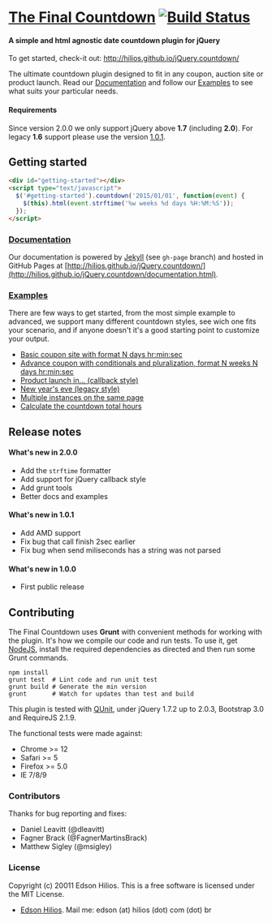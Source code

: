[The Final Countdown](http://hilios.github.io/jQuery.countdown/) [![Build Status](https://travis-ci.org/hilios/jQuery.countdown.png)](https://travis-ci.org/hilios/jQuery.countdown)
=====================

#### A simple and html agnostic date countdown plugin for jQuery ####

To get started, check-it out: http://hilios.github.io/jQuery.countdown/

The ultimate countdown plugin designed to fit in any coupon, auction site or product launch. Read our [Documentation](http://hilios.github.io/jQuery.countdown/documentation.html) and follow our [Examples](http://hilios.github.io/jQuery.countdown/examples.html) to see what suits your particular needs.

#### Requirements ####

Since version 2.0.0 we only support jQuery above **1.7** (including **2.0**). For legacy **1.6** support please use the version [1.0.1](https://github.com/hilios/jQuery.countdown/tree/v1.0.1).

Getting started
---------------

```html
<div id="getting-started"></div>
<script type="text/javascript">
  $('#getting-started').countdown('2015/01/01', function(event) {
    $(this).html(event.strftime('%w weeks %d days %H:%M:%S'));
  });
</script>
```

### [Documentation](http://hilios.github.io/jQuery.countdown/documentation.html)

Our documentation is powered by [Jekyll](http://jekyllrb.com/) (see `gh-page` branch) and hosted in GitHub Pages at [http://hilios.github.io/jQuery.countdown/](http://hilios.github.io/jQuery.countdown/documentation.html).

### [Examples](http://hilios.github.io/jQuery.countdown/examples.html)

There are few ways to get started, from the most simple example to advanced, we support many different countdown styles, see wich one fits your scenario, and if anyone doesn't it's a good starting point to customize your output.

-   [Basic coupon site with format N days hr:min:sec](http://hilios.github.io/jQuery.countdown/examples/basic-coupon-site.html)
-   [Advance coupon with conditionals and pluralization, format N weeks N days hr:min:sec](http://hilios.github.io/jQuery.countdown/examples/advanced-coupon-site.html)
-   [Product launch in... (callback style)](http://hilios.github.io/jQuery.countdown/examples/website-launch.html)
-   [New year's eve (legacy style)](http://hilios.github.io/jQuery.countdown/examples/legacy-style.html)
-   [Multiple instances on the same page](http://hilios.github.io/jQuery.countdown/examples/multiple-instances.html)
-   [Calculate the countdown total hours](http://hilios.github.io/jQuery.countdown/examples/show-total-hours.html)

Release notes
-------------

#### What's new in 2.0.0

*   Add the `strftime` formatter
*   Add support for jQuery callback style
*   Add grunt tools
*   Better docs and examples

#### What's new in 1.0.1

*   Add AMD support
*   Fix bug that call finish 2sec earlier
*   Fix bug when send miliseconds has a string was not parsed

#### What's new in 1.0.0

*   First public release

Contributing
------------

The Final Countdown uses **Grunt** with convenient methods for working with the plugin. It's how we compile our code and run tests. To use it, get [NodeJS](http://nodejs.org/), install the required dependencies as directed and then run some Grunt commands.

```shell
npm install
grunt test  # Lint code and run unit test
grunt build # Generate the min version
grunt       # Watch for updates than test and build
```

This plugin is tested with [QUnit](http://qunitjs.com/), under jQuery 1.7.2 up to 2.0.3, Bootstrap 3.0 and RequireJS 2.1.9. 

The functional tests were made against:

*   Chrome >= 12
*   Safari >= 5
*   Firefox >= 5.0
*   IE 7/8/9

### Contributors ###

Thanks for bug reporting and fixes:

*   Daniel Leavitt (@dleavitt)
*   Fagner Brack (@FagnerMartinsBrack)
*   Matthew Sigley (@msigley)

### License ###

Copyright (c) 20011 Edson Hilios. This is a free software is licensed under the MIT License.

*   [Edson Hilios](http://edson.hilios.com.br). Mail me: edson (at) hilios (dot) com (dot) br